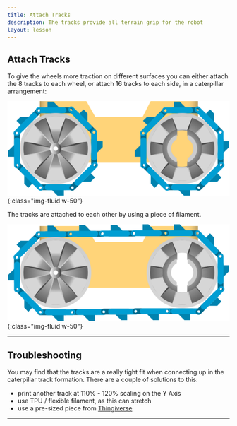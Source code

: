 ```yaml
---
title: Attach Tracks
description: The tracks provide all terrain grip for the robot
layout: lesson
---
```


## Attach Tracks

To give the wheels more traction on different surfaces you can either attach the 8 tracks to each wheel, or attach 16 tracks to each side, in a caterpillar arrangement:

![caterpillar tracks](assets/tracks.png){:class="img-fluid w-50"}

The tracks are attached to each other by using a piece of filament.

![Tracks](assets/caterpillar_tracks.png){:class="img-fluid w-50"}

---

## Troubleshooting

You may find that the tracks are a really tight fit when connecting up in the caterpillar track formation. There are a couple of solutions to this:

* print another track at 110% - 120% scaling on the Y Axis
* use TPU / flexible filament, as this can stretch
* use a pre-sized piece from [Thingiverse](https://www.thingiverse.com/thing:3195991)

---
